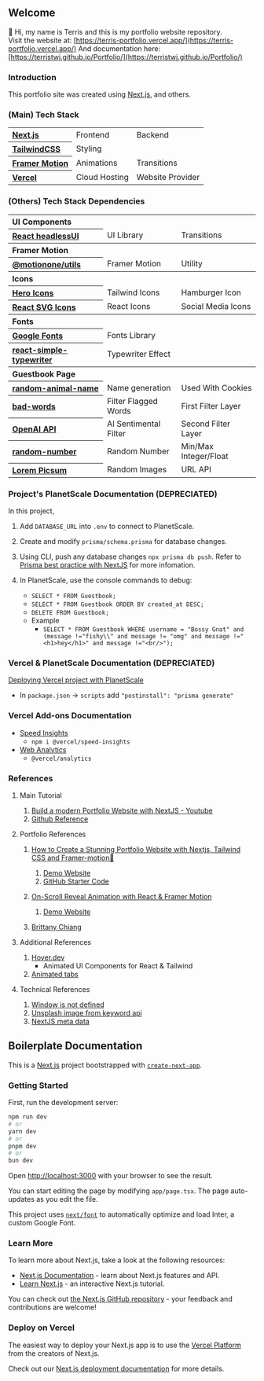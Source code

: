 ## Welcome

👋 Hi, my name is Terris and this is my portfolio website repository.<br/>
Visit the website at: [https://terris-portfolio.vercel.app/](https://terris-portfolio.vercel.app/)
And documentation here: [https://terristwj.github.io/Portfolio/](https://terristwj.github.io/Portfolio/)

### Introduction

This portfolio site was created using [Next.js](https://nextjs.org/), and others.

### (Main) Tech Stack

<table>
    <tr>
        <th align="left">
            <a href="https://nextjs.org/">
                Next.js
            </a>
        </th>
        <td>Frontend</td>
        <td>Backend</td>
    </tr>
    <tr>
        <th align="left">
            <a href="https://tailwindcss.com/">
                TailwindCSS
            </a>
        </th>
        <td>Styling</td>
        <td></td>
    </tr>
    <tr>
        <th align="left">
            <a href="https://www.framer.com/motion/">
                Framer Motion
            </a>
            </th>
        <td>Animations</td>
        <td>Transitions</td>
    </tr>
    <!-- <tr>
        <th align="left">
            <a href="https://planetscale.com/">
                PlanetScale
            </a>
        </th>
        <td>Prisma</td>
        <td>Database</td>
    </tr> -->
    <tr>
        <th align="left">
            <a href="https://vercel.com/">
                Vercel
            </a>
        </th>
        <td>Cloud Hosting</td>
        <td>Website Provider</td>
    </tr>
</table>

### (Others) Tech Stack Dependencies

<table>
    <tr>
        <th colspan="3" align="left">UI Components</th>
    </tr>
    <tr>
        <th align="left">
            <a href="https://headlessui.com/">
                React headlessUI
            </a>
        </th>
        <td>UI Library</td>
        <td>Transitions</td>
    </tr>
    <tr>
        <th colspan="3" align="left">Framer Motion</th>
    </tr>
    <tr>
        <th align="left">
            <a href="https://www.npmjs.com/package/@motionone/utils">
                @motionone/utils
            </a>
        </th>
        <td>Framer Motion</td>
        <td>Utility</td>
    </tr>
    <tr>
        <th colspan="3" align="left">Icons</th>
    </tr>
    <tr>
        <th align="left">
            <a href="https://heroicons.com/">
                Hero Icons
            </a>
        </th>
        <td>Tailwind Icons</td>
        <td>Hamburger Icon</td>
    </tr>
    <tr>
        <th align="left">
            <a href="https://reactsvgicons.com/search?q=mail">
                React SVG Icons
            </a>
        </th>
        <td>React Icons</td>
        <td>Social Media Icons</td>
    </tr>
    <tr>
        <th colspan="3" align="left">Fonts</th>
    </tr>
    <tr>
        <th align="left">
            <a href="https://fonts.google.com/">
                Google Fonts
            </a>
        </th>
        <td>Fonts Library</td>
        <td></td>
    </tr>
    <tr>
        <th align="left">
            <a href="https://www.npmjs.com/package/react-simple-typewriter">
                react-simple-typewriter
            </a>
        </th>
        <td>Typewriter Effect</td>
        <td></td>
    </tr>
    <tr>
        <th colspan="3" align="left">Guestbook Page</th>
    </tr>
    <tr>
        <th align="left">
            <a href="https://www.npmjs.com/package/random-animal-name">
                random-animal-name
            </a>
        </th>
        <td>Name generation</td>
        <td>Used With Cookies</td>
    </tr>
    <tr>
        <th align="left">
            <a href="https://www.npmjs.com/package/bad-words">
                bad-words
            </a>
        </th>
        <td>Filter Flagged Words</td>
        <td>First Filter Layer</td>
    </tr>
    <tr>
        <th align="left">
            <a href="https://platform.openai.com/">
                OpenAI API
            </a>
        </th>
        <td>AI Sentimental Filter</td>
        <td>Second Filter Layer</td>
    </tr>
    <tr>
        <th align="left">
            <a href="https://www.npmjs.com/package/random-number">
                random-number
            </a>
        </th>
        <td>Random Number</td>
        <td>Min/Max Integer/Float</td>
    </tr>
    <!-- <tr>
        <th align="left">
            <a href="https://unsplash.com/developers">
                Unsplash
            </a>
        </th>
        <td>Random Images</td>
        <td></td>
    </tr> -->
    <tr>
        <th align="left">
            <a href="https://picsum.photos/">
                Lorem Picsum
            </a>
        </th>
        <td>Random Images</td>
        <td>URL API</td>
    </tr>
</table>

### Project's PlanetScale Documentation (DEPRECIATED)

In this project,

1. Add `DATABASE_URL` into `.env` to connect to PlanetScale.

2. Create and modify `prisma/schema.prisma` for database changes.

3. Using CLI, push any database changes `npx prisma db push`. Refer to [Prisma best practice with NextJS](https://www.prisma.io/docs/orm/more/help-and-troubleshooting/help-articles/nextjs-prisma-client-dev-practices) for more infomation.

4. In PlanetScale, use the console commands to debug:
    - `SELECT * FROM Guestbook;`
    - `SELECT * FROM Guestbook ORDER BY created_at DESC;`
    - `DELETE FROM Guestbook;`
    - Example
        - `SELECT * FROM Guestbook WHERE username = "Bossy Gnat" and (message !="fishy\\" and message != "omg" and message !="<h1>hey</h1>" and message !="<br/>");`

### Vercel & PlanetScale Documentation (DEPRECIATED)

[Deploying Vercel project with PlanetScale](https://pris.ly/d/vercel-build)

-   In `package.json` -> `scripts` add `"postinstall": "prisma generate"`

### Vercel Add-ons Documentation

-   [Speed Insights](https://vercel.com/docs/speed-insights)
    -   `npm i @vercel/speed-insights`
-   [Web Analytics](https://vercel.com/docs/analytics)
    -   `@vercel/analytics`

### References

1.  Main Tutorial

    1. [Build a modern Portfolio Website with NextJS - Youtube](https://www.youtube.com/watch?v=l0pkuHopo8A)
    2. [Github Reference](https://github.com/ski043/portfolio-yt/blob/main/app/page.tsx)

2.  Portfolio References

    1.  [How to Create a Stunning Portfolio Website with Nextjs, Tailwind CSS and Framer-motion🌟](https://www.youtube.com/watch?v=Yw7yWHigGKI&t=214s)

        1. [Demo Website](https://minimal-nextjs-portfolio-website.vercel.app/about)
        2. [GitHub Starter Code](https://github.com/codebucks27/Next.js-Developer-Portfolio-Starter-Code)

    2.  [On-Scroll Reveal Animation with React & Framer Motion](https://www.youtube.com/watch?v=hjbxaYTMhy0)

        1. [Demo Website](https://steam-portfolio-demo.vercel.app/)

    3.  [Brittany Chiang](https://github.com/bchiang7/v4)

3.  Additional References

    1.  [Hover.dev](https://www.hover.dev/)
        -   Animated UI Components for React & Tailwind
    2.  [Animated tabs](https://buildui.com/recipes/animated-tabs)

4.  Technical References
    1. [Window is not defined](https://bobbyhadz.com/blog/javascript-referenceerror-window-is-not-defined)
    2. [Unsplash image from keyword api](https://dev.to/koshirok096/get-an-unsplash-image-dynamically-according-to-the-random-keyword-api-3n75#:~:text=Also%2C%20besides%20that%20you%20designate,some%20filters%20to%20this%20URL.)
    3. [NextJS meta data](https://nextjs.org/docs/app/building-your-application/optimizing/metadata)

## Boilerplate Documentation

This is a [Next.js](https://nextjs.org/) project bootstrapped with [`create-next-app`](https://github.com/vercel/next.js/tree/canary/packages/create-next-app).

### Getting Started

First, run the development server:

```bash
npm run dev
# or
yarn dev
# or
pnpm dev
# or
bun dev
```

Open [http://localhost:3000](http://localhost:3000) with your browser to see the result.

You can start editing the page by modifying `app/page.tsx`. The page auto-updates as you edit the file.

This project uses [`next/font`](https://nextjs.org/docs/basic-features/font-optimization) to automatically optimize and load Inter, a custom Google Font.

### Learn More

To learn more about Next.js, take a look at the following resources:

-   [Next.js Documentation](https://nextjs.org/docs) - learn about Next.js features and API.
-   [Learn Next.js](https://nextjs.org/learn) - an interactive Next.js tutorial.

You can check out [the Next.js GitHub repository](https://github.com/vercel/next.js/) - your feedback and contributions are welcome!

### Deploy on Vercel

The easiest way to deploy your Next.js app is to use the [Vercel Platform](https://vercel.com/new?utm_medium=default-template&filter=next.js&utm_source=create-next-app&utm_campaign=create-next-app-readme) from the creators of Next.js.

Check out our [Next.js deployment documentation](https://nextjs.org/docs/deployment) for more details.
